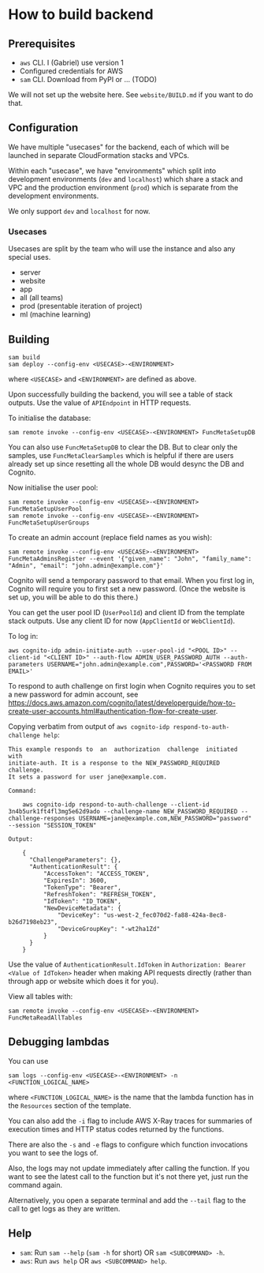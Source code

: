 # How to build backend

## Prerequisites

- `aws` CLI.  I (Gabriel) use version 1
- Configured credentials for AWS
- `sam` CLI.  Download from PyPI or ... (TODO)

We will not set up the website here.  See `website/BUILD.md` if you
want to do that.

## Configuration

We have multiple "usecases" for the backend, each of which will be
launched in separate CloudFormation stacks and VPCs.

Within each "usecase", we have "environments" which split into
development environments (`dev` and `localhost`) which share a stack
and VPC and the production environment (`prod`) which is separate from
the development environments.

We only support `dev` and `localhost` for now.

### Usecases

Usecases are split by the team who will use the instance and also any
special uses.

- server
- website
- app
- all (all teams)
- prod (presentable iteration of project)
- ml (machine learning)

## Building

``` shell
sam build
sam deploy --config-env <USECASE>-<ENVIRONMENT>
```

where `<USECASE>` and `<ENVIRONMENT>` are defined as above.

Upon successfully building the backend, you will see a table of stack
outputs.  Use the value of `APIEndpoint` in HTTP requests.

To initialise the database:

``` shell
sam remote invoke --config-env <USECASE>-<ENVIRONMENT> FuncMetaSetupDB
```

You can also use `FuncMetaSetupDB` to clear the DB.  But to clear only
the samples, use `FuncMetaClearSamples` which is helpful if there are
users already set up since resetting all the whole DB would desync the
DB and Cognito.

Now initialise the user pool:

``` shell
sam remote invoke --config-env <USECASE>-<ENVIRONMENT> FuncMetaSetupUserPool
sam remote invoke --config-env <USECASE>-<ENVIRONMENT> FuncMetaSetupUserGroups
```

To create an admin account (replace field names as you wish):

``` shell
sam remote invoke --config-env <USECASE>-<ENVIRONMENT> FuncMetaAdminsRegister --event '{"given_name": "John", "family_name": "Admin", "email": "john.admin@example.com"}'
```

Cognito will send a temporary password to that email.  When you first
log in, Cognito will require you to first set a new password.  (Once
the website is set up, you will be able to do this there.)

You can get the user pool ID (`UserPoolId`) and client ID from the
template stack outputs.  Use any client ID for now (`AppClientId` or
`WebClientId`).

To log in:

``` shell
aws cognito-idp admin-initiate-auth --user-pool-id "<POOL ID>" --client-id "<CLIENT ID>" --auth-flow ADMIN_USER_PASSWORD_AUTH --auth-parameters USERNAME="john.admin@example.com",PASSWORD='<PASSWORD FROM EMAIL>'
```

To respond to auth challenge on first login when Cognito requires you
to set a new password for admin account, see
<https://docs.aws.amazon.com/cognito/latest/developerguide/how-to-create-user-accounts.html#authentication-flow-for-create-user>.

Copying verbatim from output of `aws cognito-idp respond-to-auth-challenge help`:

```
This example responds to  an  authorization  challenge  initiated  with
initiate-auth. It is a response to the NEW_PASSWORD_REQUIRED challenge.
It sets a password for user jane@example.com.

Command:

    aws cognito-idp respond-to-auth-challenge --client-id 3n4b5urk1ft4fl3mg5e62d9ado --challenge-name NEW_PASSWORD_REQUIRED --challenge-responses USERNAME=jane@example.com,NEW_PASSWORD="password" --session "SESSION_TOKEN"

Output:

    {
      "ChallengeParameters": {},
      "AuthenticationResult": {
          "AccessToken": "ACCESS_TOKEN",
          "ExpiresIn": 3600,
          "TokenType": "Bearer",
          "RefreshToken": "REFRESH_TOKEN",
          "IdToken": "ID_TOKEN",
          "NewDeviceMetadata": {
              "DeviceKey": "us-west-2_fec070d2-fa88-424a-8ec8-b26d7198eb23",
              "DeviceGroupKey": "-wt2ha1Zd"
          }
      }
    }
```

Use the value of `AuthenticationResult.IdToken` in `Authorization: Bearer <Value of IdToken>`
header when making API requests directly (rather than through app or
website which does it for you).

View all tables with:

``` shell
sam remote invoke --config-env <USECASE>-<ENVIRONMENT> FuncMetaReadAllTables
```

## Debugging lambdas

You can use

``` shell
sam logs --config-env <USECASE>-<ENVIRONMENT> -n <FUNCTION_LOGICAL_NAME>
```

where `<FUNCTION_LOGICAL_NAME>` is the name that the lambda function
has in the `Resources` section of the template.

You can also add the `-i` flag to include AWS X-Ray traces for
summaries of execution times and HTTP status codes returned by the
functions.

There are also the `-s` and `-e` flags to configure which function
invocations you want to see the logs of.

Also, the logs may not update immediately after calling the function.
If you want to see the latest call to the function but it's not there
yet, just run the command again.

Alternatively, you open a separate terminal and add the `--tail` flag
to the call to get logs as they are written.

## Help

- `sam`: Run `sam --help` (`sam -h` for short) OR `sam <SUBCOMMAND> -h`.
- `aws`: Run `aws help` OR `aws <SUBCOMMAND> help`.
